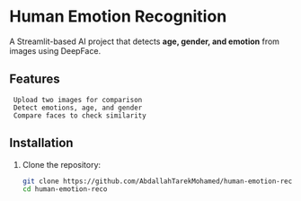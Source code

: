 # Human Emotion Recognition   

A Streamlit-based AI project that detects **age, gender, and emotion** from images using DeepFace.  

##  Features  
     Upload two images for comparison  
     Detect emotions, age, and gender  
     Compare faces to check similarity  

##  Installation  
1. Clone the repository:  
   ```bash
   git clone https://github.com/AbdallahTarekMohamed/human-emotion-reco.git
   cd human-emotion-reco
